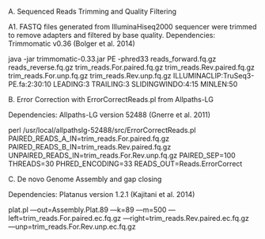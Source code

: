 A. Sequenced Reads Trimming and Quality Filtering

A1. FASTQ files generated from IlluminaHiseq2000 sequencer were trimmed to remove adapters and filtered by base quality. 
Dependencies: Trimmomatic v0.36 (Bolger et al. 2014)

java -jar trimmomatic-0.33.jar PE -phred33 reads_forward.fq.gz reads_reverse.fq.gz trim_reads.For.paired.fq.gz trim_reads.Rev.paired.fq.gz trim_reads.For.unp.fq.gz trim_reads.Rev.unp.fq.gz ILLUMINACLIP:TruSeq3-PE.fa:2:30:10 LEADING:3 TRAILING:3 SLIDINGWINDO:4:15 MINLEN:50

B. Error Correction with ErrorCorrectReads.pl from Allpaths-LG

Dependencies: Allpaths-LG version 52488 (Gnerre et al. 2011) 

perl /usr/local/allpathslg-52488/src/ErrorCorrectReads.pl PAIRED_READS_A_IN=trim_reads.For.paired.fq.gz PAIRED_READS_B_IN=trim_reads.Rev.paired.fq.gz UNPAIRED_READS_IN=trim_reads.For.Rev.unp.fq.gz PAIRED_SEP=100 THREADS=30 PHRED_ENCODING=33 READS_OUT=Reads.ErrorCorrect

C. De novo Genome Assembly and gap closing

Dependencies: Platanus version 1.2.1 (Kajitani et al. 2014)

plat.pl —out=Assembly.Plat.89 —k=89 —m=500 —left=trim_reads.For.paired.ec.fq.gz —right=trim_reads.Rev.paired.ec.fq.gz —unp=trim_reads.For.Rev.unp.ec.fq.gz
